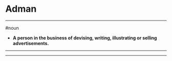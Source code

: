 # Adman
---
#noun
- **A person in the business of devising, writing, illustrating or selling advertisements.**
---
---
